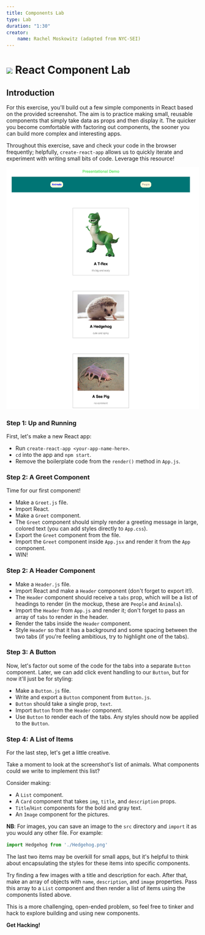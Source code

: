 ```yaml
---
title: Components Lab
type: Lab
duration: "1:30"
creator:
    name: Rachel Moskowitz (adapted from NYC-SEI)
---
```


# ![](https://ga-dash.s3.amazonaws.com/production/assets/logo-9f88ae6c9c3871690e33280fcf557f33.png) React Component Lab

## Introduction

For this exercise, you'll build out a few simple components in React based on the provided screenshot. The aim is to practice making small, reusable components that simply take data as props and then display it. The quicker you become comfortable with factoring out components, the sooner you can build more complex and interesting apps.

Throughout this exercise, save and check your code in the browser frequently; helpfully, `create-react-app` allows us to quickly iterate and experiment with writing small bits of code. Leverage this resource!

![](./demo.png)

### Step 1: Up and Running

First, let's make a new React app:

- Run `create-react-app <your-app-name-here>`.
- `cd` into the app and `npm start`.
- Remove the boilerplate code from the `render()` method in `App.js`.

### Step 2: A Greet Component

Time for our first component!

- Make a `Greet.js` file.
- Import React.
- Make a `Greet` component.
- The `Greet` component should simply render a greeting message in large, colored text (you can add styles directly to `App.css`).
- Export the `Greet` component from the file.
- Import the `Greet` component inside `App.jsx` and render it from the `App` component.
- WIN!

### Step 2: A Header Component

- Make a `Header.js` file.
- Import React and make a `Header` component (don't forget to export it!).
- The `Header` component should receive a `tabs` prop, which will be a list of headings to render (in the mockup, these are `People` and `Animals`).
- Import the `Header` from `App.js` and render it; don't forget to pass an array of `tabs` to render in the header.
- Render the tabs inside the `Header` component.
- Style `Header` so that it has a background and some spacing between the two tabs (if you're feeling ambitious, try to highlight one of the tabs).

### Step 3: A Button

Now, let's factor out some of the code for the tabs into a separate `Button` component. Later, we can add click event handling to our `Button`, but for now it'll just be for styling:

- Make a `Button.js` file.
- Write and export a `Button` component from `Button.js`.
- `Button` should take a single prop, `text`.
- Import `Button` from the `Header` component.
- Use `Button` to render each of the tabs. Any styles should now be applied to the `Button`.

### Step 4: A List of Items

For the last step, let's get a little creative.

Take a moment to look at the screenshot's list of animals. What components could we write to implement this list?

Consider making:
- A `List` component.
- A `Card` component that takes `img`, `title`, and `description` props.
- `Title`/`Hint` components for the bold and gray text.
- An `Image` component for the pictures.

**NB**: For images, you can save an image to the `src` directory and `import` it as you would any other file. For example:

```javascript
import Hedgehog from './Hedgehog.png'
```

The last two items may be overkill for small apps, but it's helpful to think about encapsulating the styles for these items into specific components.

Try finding a few images with a title and description for each. After that, make an array of objects with `name`, `description`, and `image` properties. Pass this array to a `List` component and then render a list of items using the components listed above.

This is a more challenging, open-ended problem, so feel free to tinker and hack to explore building and using new components.

**Get Hacking!**


